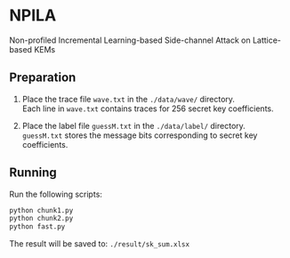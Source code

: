 # NPILA
Non-profiled Incremental Learning-based Side-channel Attack on Lattice-based KEMs

## Preparation
1. Place the trace file `wave.txt` in the `./data/wave/` directory.  
   Each line in `wave.txt` contains traces for 256 secret key coefficients.

2. Place the label file `guessM.txt` in the `./data/label/` directory.  
   `guessM.txt` stores the message bits corresponding to secret key coefficients.

## Running
Run the following scripts:

```bash
python chunk1.py
python chunk2.py
python fast.py
```

The result will be saved to:
`./result/sk_sum.xlsx`
